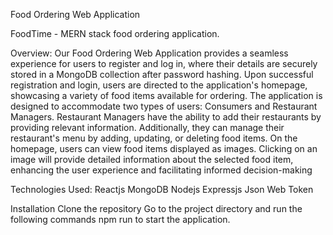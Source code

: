 Food Ordering Web Application

FoodTime - MERN stack food ordering application.

Overview: 
      Our Food Ordering Web Application provides a seamless experience for users to register and log in, where their details are securely stored in a MongoDB collection
      after password hashing. Upon successful registration and login, users are directed to the application's homepage, showcasing a variety of food items available for ordering.
      The application is designed to accommodate two types of users: Consumers and Restaurant Managers. Restaurant Managers have the ability to add their restaurants by providing relevant 
      information. Additionally, they can manage their restaurant's menu by adding, updating, or deleting food items.
      On the homepage, users can view food items displayed as images. Clicking on an image will provide detailed information about the selected food item,
      enhancing the user experience and facilitating informed decision-making

Technologies Used:
      Reactjs MongoDB Nodejs Expressjs Json Web Token

Installation 
      Clone the repository 
      Go to the project directory and run the following commands
      npm run to start the application.
